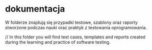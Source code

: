 # dokumentacja

W folderze znajdują się przypadki testowe, szablony oraz raporty stworzone podczas nauki oraz praktyk z testowania oprogramowania.

// In this folder you will find test cases, templates and reports created during the learning and practice of software testing.

